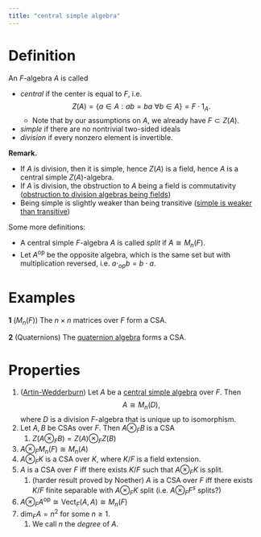 ```yaml
---
title: "central simple algebra"
---
```


# Definition
An $F$-algebra $A$ is called
- *central* if the center is equal to $F$, i.e. $$Z(A)=\{a\in A:ab=ba\ \forall b\in A\} = F\cdot 1_A.$$
	- Note that by our assumptions on $A$, we already have $F\subset Z(A)$.
- *simple* if there are no nontrivial two-sided ideals
- *division* if every nonzero element is invertible.

**Remark.** 
- If $A$ is division, then it is simple, hence $Z(A)$ is a field, hence $A$ is a central simple $Z(A)$-algebra.
- If $A$ is division, the obstruction to $A$ being a field is commutativity ([obstruction to division algebras being fields](<notes/ntpy/Key Ideas/obstruction to division algebras being fields.md>))
- Being simple is slightly weaker than being transitive ([simple is weaker than transitive](<notes/ntpy/Key Ideas/simple is weaker than transitive.md>))

Some more definitions:
- A central simple $F$-algebra $A$ is called *split* if $A\cong M_n(F)$.
- Let $A^{\text{op}}$ be the opposite algebra, which is the same set but with multiplication reversed, i.e. $a\cdot_{\text{op}}b=b\cdot a$.

# Examples
**1** ($M_n(F)$)
The $n\times n$ matrices over $F$ form a CSA.

**2** (Quaternions)
The [quaternion algebra](<notes/ntpy/quaternion algebra.md>) forms a CSA.

# Properties
1. ([Artin-Wedderburn](<notes/ntpy/Artin-Wedderburn.md>)) Let $A$ be a [central simple algebra](<notes/ntpy/Definitions/central simple algebra.md>) over $F$. Then
$$A\cong M_n(D),$$ where $D$ is a division $F$-algebra that is unique up to isomorphism.
2. Let $A,B$ be CSAs over $F$. Then $A\otimes_F B$ is a CSA
	1. $Z(A\otimes_F B)=Z(A)\otimes_F Z(B)$
3. $A\otimes_F M_n(F)\cong M_n(A)$
4. $A\otimes_F K$ is a CSA over $K$, where $K/F$ is a field extension.
5. $A$ is a CSA over $F$ iff there exists $K/F$ such that $A\otimes_F K$ is split.
	1. (harder result proved by Noether) $A$ is a CSA over $F$ iff there exists $K/F$ finite separable with $A\otimes_F K$ split (i.e. $A\otimes_F F^s$ splits?)
6. $A\otimes_F A^{\text{op}}\cong \text{Vect}_F(A,A)\cong M_n(F)$ 
7. $\text{dim}_FA=n^2$ for some $n\geq 1$.
	1. We call $n$ the *degree* of $A$.



